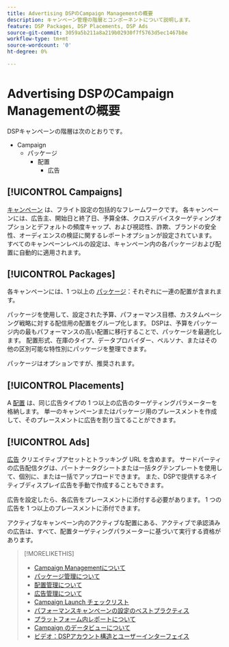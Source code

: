 ```yaml
---
title: Advertising DSPのCampaign Managementの概要
description: キャンペーン管理の階層とコンポーネントについて説明します。
feature: DSP Packages, DSP Placements, DSP Ads
source-git-commit: 3059a5b211a8a219b02930f7f5763d5ec1467b8e
workflow-type: tm+mt
source-wordcount: '0'
ht-degree: 0%

---
```


# Advertising DSPのCampaign Managementの概要

DSPキャンペーンの階層は次のとおりです。

* Campaign
   * パッケージ
      * 配置
         * 広告

<!-- Do clients think in terms of insertion orders? If yes, then work in the following info.:
In Advertising DSP, an insertion order is represented as a campaign, and line items are represented as packages. Each package will include placements, which can use different strategies and tactics to deliver the line item requirements.
-->

## [!UICONTROL Campaigns]

[キャンペーン](/help/dsp/campaign-management/campaigns/campaign-about.md) は、フライト設定の包括的なフレームワークです。 各キャンペーンには、広告主、開始日と終了日、予算全体、クロスデバイスターゲティングオプションとデフォルトの頻度キャップ、および視認性、詐欺、ブランドの安全性、オーディエンスの検証に関するレポートオプションが設定されています。 すべてのキャンペーンレベルの設定は、キャンペーン内の各パッケージおよび配置に自動的に適用されます。

## [!UICONTROL Packages]

各キャンペーンには、1 つ以上の [パッケージ](/help/dsp/campaign-management/packages/package-about.md)：それぞれに一連の配置が含まれます。

パッケージを使用して、設定された予算、パフォーマンス目標、カスタムペーシング戦略に対する配信用の配置をグループ化します。 DSPは、予算をパッケージ内の最もパフォーマンスの高い配置に移行することで、パッケージを最適化します。 配置形式、在庫のタイプ、データプロバイダー、ペルソナ、またはその他の区別可能な特性別にパッケージを整理できます。

パッケージはオプションですが、推奨されます。

## [!UICONTROL Placements]

A [配置](/help/dsp/campaign-management/placements/placement-about.md) は、同じ広告タイプの 1 つ以上の広告のターゲティングパラメーターを格納します。 単一のキャンペーンまたはパッケージ用のプレースメントを作成して、そのプレースメントに広告を割り当てることができます。

## [!UICONTROL Ads]

[広告](/help/dsp/campaign-management/ads/ad-about.md) クリエイティブアセットとトラッキング URL を含めます。 サードパーティの広告配信タグは、パートナータグシートまたは一括タグテンプレートを使用して、個別に、または一括でアップロードできます。 また、DSPで提供するネイティブディスプレイ広告を手動で作成することもできます。

広告を設定したら、各広告をプレースメントに添付する必要があります。 1 つの広告を 1 つ以上のプレースメントに添付できます。

アクティブなキャンペーン内のアクティブな配置にある、アクティブで承認済みの広告は、すべて、配置ターゲティングパラメーターに基づいて実行する資格があります。

>[!MORELIKETHIS]
>
>* [Campaign Managementについて](/help/dsp/campaign-management/campaigns/campaign-about.md)
>* [パッケージ管理について](/help/dsp/campaign-management/packages/package-about.md)
>* [配置管理について](/help/dsp/campaign-management/placements/placement-about.md)
>* [広告管理について](/help/dsp/campaign-management/ads/ad-about.md)
>* [Campaign Launch チェックリスト](/help/dsp/campaign-management/campaign-launch-checklist.md)
>* [パフォーマンスキャンペーンの設定のベストプラクティス](/help/dsp/optimization/campaign-best-practices-performance.md)
>* [プラットフォーム内レポートについて](/help/dsp/campaign-management/reports/campaign-reports-about.md)
>* [Campaign のデータビューについて](/help/dsp/campaign-management/reports/campaign-data-views-about.md)
>* [ビデオ：DSPアカウント構造とユーザーインターフェイス](https://experienceleague.adobe.com/docs/advertising-cloud-learn/tutorials/dsp/ui.html)

